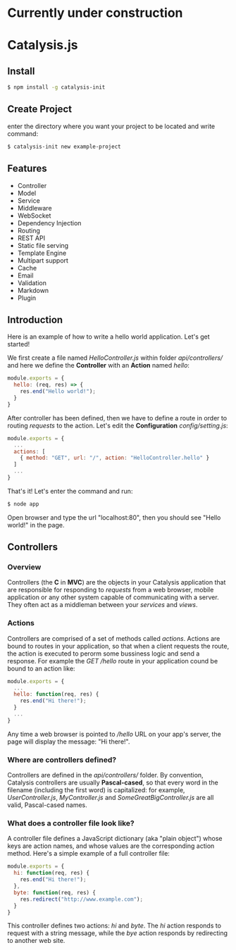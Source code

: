 # Currently under construction

# Catalysis.js

## Install

```bash
$ npm install -g catalysis-init
```

## Create Project

enter the directory where you want your project to be located and write command:
```bash
$ catalysis-init new example-project
```

## Features

* Controller
* Model
* Service
* Middleware
* WebSocket
* Dependency Injection
* Routing
* REST API
* Static file serving
* Template Engine
* Multipart support
* Cache
* Email
* Validation
* Markdown
* Plugin

## Introduction

Here is an example of how to write a hello world application. Let's get started!

We first create a file named *HelloController.js* within folder *api/controllers/* and here we define the **Controller** with an **Action** named *hello*:
```javascript
module.exports = {
  hello: (req, res) => {
    res.end("Hello world!");
  }
}
```

After controller has been defined, then we have to define a route in order to routing *requests* to the action. Let's edit the **Configuration** *config/setting.js*:
```javascript
module.exports = {
  ...
  actions: [
    { method: "GET", url: "/", action: "HelloController.hello" }
  ]
  ...
}
```

That's it! Let's enter the command and run:
```sh
$ node app
```

Open browser and type the url "localhost:80", then you should see "Hello world!" in the page.

## Controllers

### Overview
Controllers (the **C** in **MVC**) are the objects in your Catalysis application that are responsible for responding to *requests* from a web browser, mobile application or any other system capable of communicating with a server. They often act as a middleman between your *services* and *views*.

### Actions
Controllers are comprised of a set of methods called *actions*. Actions are bound to routes in your application, so that when a client requests the route, the action is executed to perorm some bussiness logic and send a response. For example the *GET /hello* route in your application cound be bound to an action like:

```javascript
module.exports = {
  ...
  hello: function(req, res) {
    res.end("Hi there!");
  }
  ...
}
```

Any time a web browser is pointed to */hello* URL on your app's server, the page will display the message: "Hi there!".

### Where are controllers defined?

Controllers are defined in the *api/controllers/* folder. By convention, Catalysis controllers are usually **Pascal-cased**, so that every word in the filename (including the first word) is capitalized: for example, *UserController.js*, *MyController.js* and *SomeGreatBigController.js* are all valid, Pascal-cased names.

### What does a controller file look like?

A controller file defines a JavaScript dictionary (aka "plain object") whose keys are action names, and whose values are the corresponding action method. Here's a simple example of a full controller file:

```javascript
module.exports = {
  hi: function(req, res) {
    res.end("Hi there!");
  },
  byte: function(req, res) {
    res.redirect("http://www.example.com");
  }
}
```

This controller defines two actions: *hi* and *byte*. The *hi* action responds to request with a string message, while the *bye* action responds by redirecting to another web site.
